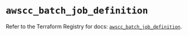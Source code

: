 # `awscc_batch_job_definition`

Refer to the Terraform Registry for docs: [`awscc_batch_job_definition`](https://registry.terraform.io/providers/hashicorp/awscc/0.70.0/docs/resources/batch_job_definition).
